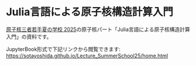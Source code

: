 # Julia言語による原子核構造計算入門

[原子核三者若手夏の学校 2025](https://www2.yukawa.kyoto-u.ac.jp/~sansha.wakate/school2025/index.html)の原子核パート「Julia言語による原子核構造計算入門」の資料です。

JupyterBook形式で下記リンクから閲覧できます:  
https://sotayoshida.github.io/Lecture_SummerSchool25/home.html